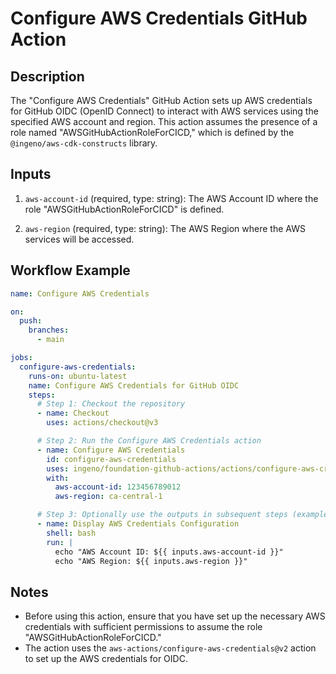 # Configure AWS Credentials GitHub Action

## Description

The "Configure AWS Credentials" GitHub Action sets up AWS credentials for GitHub OIDC (OpenID Connect) to interact with AWS services using the specified AWS account and region. This action assumes the presence of a role named "AWSGitHubActionRoleForCICD," which is defined by the `@ingeno/aws-cdk-constructs` library.

## Inputs

1. `aws-account-id` (required, type: string): The AWS Account ID where the role "AWSGitHubActionRoleForCICD" is defined.

2. `aws-region` (required, type: string): The AWS Region where the AWS services will be accessed.

## Workflow Example

```yaml
name: Configure AWS Credentials

on:
  push:
    branches:
      - main

jobs:
  configure-aws-credentials:
    runs-on: ubuntu-latest
    name: Configure AWS Credentials for GitHub OIDC
    steps:
      # Step 1: Checkout the repository
      - name: Checkout
        uses: actions/checkout@v3

      # Step 2: Run the Configure AWS Credentials action
      - name: Configure AWS Credentials
        id: configure-aws-credentials
        uses: ingeno/foundation-github-actions/actions/configure-aws-credentials-action@v3
        with:
          aws-account-id: 123456789012
          aws-region: ca-central-1

      # Step 3: Optionally use the outputs in subsequent steps (example)
      - name: Display AWS Credentials Configuration
        shell: bash
        run: |
          echo "AWS Account ID: ${{ inputs.aws-account-id }}"
          echo "AWS Region: ${{ inputs.aws-region }}"
```

## Notes

- Before using this action, ensure that you have set up the necessary AWS credentials with sufficient permissions to assume the role "AWSGitHubActionRoleForCICD."
- The action uses the `aws-actions/configure-aws-credentials@v2` action to set up the AWS credentials for OIDC.